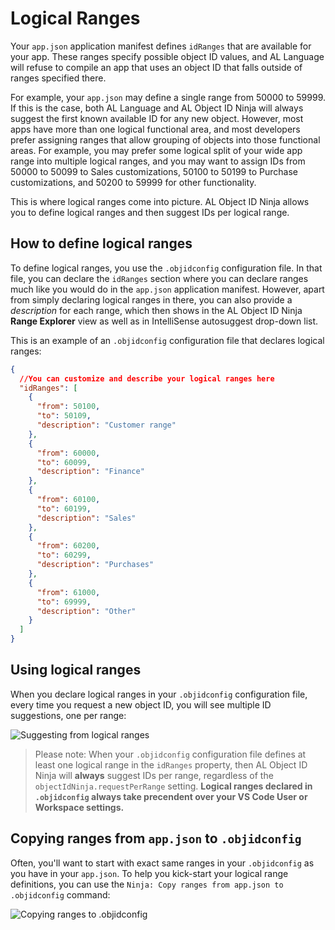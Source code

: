 # Logical Ranges

Your `app.json` application manifest defines `idRanges` that are available for your app. These ranges
specify possible object ID values, and AL Language will refuse to compile an app that uses an object
ID that falls outside of ranges specified there.

For example, your `app.json` may define a single range from 50000 to 59999. If this is the case, both
AL Language and AL Object ID Ninja will always suggest the first known available ID for any new object.
However, most apps have more than one logical functional area, and most developers prefer assigning
ranges that allow grouping of objects into those functional areas. For example, you may prefer some
logical split of your wide app range into multiple logical ranges, and you may want to assign IDs from
50000 to 50099 to Sales customizations, 50100 to 50199 to Purchase customizations, and 50200 to 59999
for other functionality.

This is where logical ranges come into picture. AL Object ID Ninja allows you to define logical ranges
and then suggest IDs per logical range.

## How to define logical ranges

To define logical ranges, you use the `.objidconfig` configuration file. In that file, you can declare
the `idRanges` section where you can declare ranges much like you would do in the `app.json` application
manifest. However, apart from simply declaring logical ranges in there, you can also provide a
*description* for each range, which then shows in the AL Object ID Ninja **Range Explorer** view as
well as in IntelliSense autosuggest drop-down list.

This is an example of an `.objidconfig` configuration file that declares logical ranges:

```JSON
{
  //You can customize and describe your logical ranges here
  "idRanges": [
    {
      "from": 50100,
      "to": 50109,
      "description": "Customer range"
    },
    {
      "from": 60000,
      "to": 60099,
      "description": "Finance"
    },
    {
      "from": 60100,
      "to": 60199,
      "description": "Sales"
    },
    {
      "from": 60200,
      "to": 60299,
      "description": "Purchases"
    },
    {
      "from": 61000,
      "to": 69999,
      "description": "Other"
    }
  ]
}
```

## Using logical ranges

When you declare logical ranges in your `.objidconfig` configuration file, every time you request a new
object ID, you will see multiple ID suggestions, one per range:

![Suggesting from logical ranges](https://github.com/vjekob/al-objid/blob/master/doc/images/suggest-logical-ranges.gif?raw=true)

> Please note: When your `.objidconfig` configuration file defines at least one logical range in the
`idRanges` property, then AL Object ID Ninja will **always** suggest IDs per range, regardless of the
`objectIdNinja.requestPerRange` setting. **Logical ranges declared in `.objidconfig` always take
precendent over your VS Code User or Workspace settings.**

## Copying ranges from `app.json` to `.objidconfig`

Often, you'll want to start with exact same ranges in your `.objidconfig` as you have in your `app.json`.
To help you kick-start your logical range definitions, you can use the `Ninja: Copy ranges from app.json to
.objidconfig` command:

![Copying ranges to .objidconfig](https://github.com/vjekob/al-objid/blob/master/doc/images/copy-ranges.gif?raw=true)
